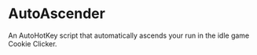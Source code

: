 # AutoAscender
An AutoHotKey script that automatically ascends your run in the idle game Cookie Clicker.
